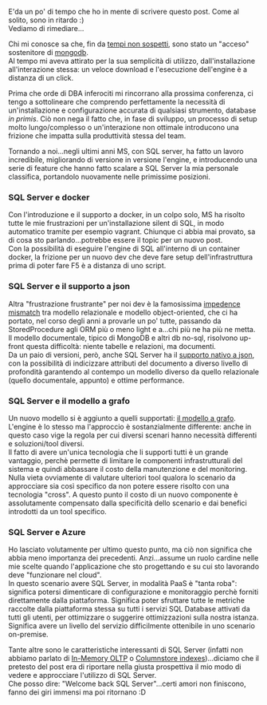 <!-- ---
layout: post
title:  "Bentornato SQL Server"
comments: true
categories: Company
--- -->

E'da un po' di tempo che ho in mente di scrivere questo post. Come al solito, sono in ritardo :)  
Vediamo di rimediare...

Chi mi conosce sa che, fin da [tempi non sospetti](http://www.communitydays.it/events/communitydays-2012/arch01/), sono stato un "acceso" sostenitore di [mongodb](https://www.mongodb.com/).  
Al tempo mi aveva attirato per la sua semplicità di utilizzo, dall'installazione all'interazione stessa: un veloce download e l'esecuzione dell'engine è a distanza di un click.  

Prima che orde di DBA inferociti mi rincorrano alla prossima conferenza, ci tengo a sottolineare che comprendo perfettamente la necessità di un'installazione e configurazione accurata di qualsiasi strumento, database _in primis_. Ciò non nega il fatto che, in fase di sviluppo, un processo di setup molto lungo/complesso o un'interazione non ottimale introducono una frizione che impatta sulla produttività stessa del team.

Tornando a noi...negli ultimi anni MS, con SQL server, ha fatto un lavoro incredibile, migliorando di versione in versione l'engine, e introducendo una serie di feature che hanno fatto scalare a SQL Server la mia personale classifica, portandolo nuovamente nelle primissime posizioni.

### SQL Server e docker

Con l'introduzione e il supporto a docker, in un colpo solo, MS ha risolto tutte le mie frustrazioni per un'installazione silent di SQL, in modo automatico tramite per esempio vagrant. Chiunque ci abbia mai provato, sa di cosa sto parlando...potrebbe essere il topic per un nuovo post.  
Con la possibilità di eseguire l'engine di SQL all'interno di un container docker, la frizione per un nuovo dev che deve fare setup dell'infrastruttura prima di poter fare F5 è a distanza di uno script. 

### SQL Server e il supporto a json

Altra "frustrazione frustrante" per noi dev è la famosissima [impedence mismatch](https://en.wikipedia.org/wiki/Object-relational_impedance_mismatch) tra modello relazionale e modello object-oriented, che ci ha portato, nel corso degli anni a provarle un po' tutte, passando da StoredProcedure agli ORM più o meno light e a...chi più ne ha più ne metta.  
Il modello documentale, tipico di MongoDB e altri db no-sql, risolvono up-front questa difficoltà: niente tabelle e relazioni, ma documenti.  
Da un paio di versioni, però, anche SQL Server ha il [supporto nativo a json](https://docs.microsoft.com/en-us/sql/relational-databases/json/json-data-sql-server), con la possibilità di indicizzare attributi del documento a diverso livello di profondità garantendo al contempo un modello diverso da quello relazionale (quello documentale, appunto) e ottime performance.

### SQL Server e il modello a grafo

Un nuovo modello si è aggiunto a quelli supportati: [il modello a grafo](https://docs.microsoft.com/en-us/sql/relational-databases/graphs/sql-graph-overview). L'engine è lo stesso ma l'approccio è sostanzialmente differente: anche in questo caso vige la regola per cui diversi scenari hanno necessità differenti e soluzioni/tool diversi.  
Il fatto di avere un'unica tecnologia che li supporti tutti è un grande vantaggio, perchè permette di limitare le componenti infrastrutturali del sistema e quindi abbassare il costo della manutenzione e del monitoring.  
Nulla vieta ovviamente di valutare ulteriori tool qualora lo scenario da approcciare sia così specifico da non potere essere risolto con una tecnologia "cross". A questo punto il costo di un nuovo componente è assolutamente compensato dalla specificità dello scenario e dai benefici introdotti da un tool specifico.

### SQL Server e Azure

Ho lasciato volutamente per ultimo questo punto, ma ciò non significa che abbia meno importanza dei precedenti. Anzi...assume un ruolo cardine nelle mie scelte quando l'applicazione che sto progettando e su cui sto lavorando deve "funzionare nel cloud".  
In questo scenario avere SQL Server, in modalità PaaS è "tanta roba": significa potersi dimenticare di configurazione e monitoraggio perchè forniti direttamente dalla piattaforma. Significa poter sfruttare tutte le metriche raccolte dalla piattaforma stessa su tutti i servizi SQL Database attivati da tutti gli utenti, per ottimizzare o suggerire ottimizzazioni sulla nostra istanza. Significa avere un livello del servizio difficilmente ottenibile in uno scenario on-premise.

Tante altre sono le caratteristiche interessanti di SQL Server (infatti non abbiamo parlato di [In-Memory OLTP](https://docs.microsoft.com/en-us/sql/relational-databases/in-memory-oltp/overview-and-usage-scenarios) o [Columnstore indexes](https://docs.microsoft.com/en-us/sql/relational-databases/indexes/columnstore-indexes-overview))...diciamo che il pretesto del post era di riportare nella giusta prospettiva il mio modo di vedere e approcciare l'utilizzo di SQL Server.  
Che posso dire: "Welcome back SQL Server"...certi amori non finiscono, fanno dei giri immensi ma poi ritornano :D


